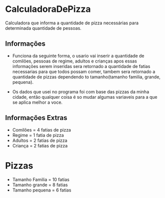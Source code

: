 # CalculadoraDePizza
Calculadora que informa a quantidade de pizza necessárias para determinada quantidade de pessoas.

## Informações

* Funciona da seguinte forma, o usario vai inserir a quantidade de comilões, pessoas de regime, adultos e crianças apos essas informações serem inseridas sera retornado a quantidade de fatias necessarias para que todos possam comer, tambem sera retornado a quantidade de pizzas dependendo to tamanho(tamanho familia, grande, pequena).

* Os dados que usei no programa foi com base das pizzas da minha cidade, então qualquer coisa é so mudar algumas variaveis para a que se aplica melhor a voce.

## Informações Extras

* Comilões = 4 fatias de pizza
* Regime = 1 fatia de pizza
* Adultos = 2 fatias de pizza
* Criança = 2 fatias de pizza

# Pizzas

* Tamanho Familia = 10 fatias
* Tamanho grande = 8 fatias
* Tamanho pequena = 6 fatias
